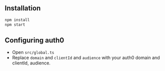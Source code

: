 
## Installation
```sh
npm install
npm start
```

## Configuring auth0
* Open `src/global.ts`
* Replace `domain` and `clientId` and `audience` with your auth0 domain and clientId, audience.